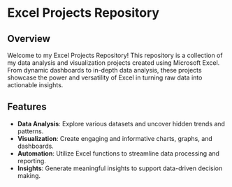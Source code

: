 # Excel Projects Repository

## Overview
Welcome to my Excel Projects Repository! This repository is a collection of my data analysis and visualization projects created using Microsoft Excel. From dynamic dashboards to in-depth data analysis, these projects showcase the power and versatility of Excel in turning raw data into actionable insights.

## Features
- **Data Analysis**: Explore various datasets and uncover hidden trends and patterns.
- **Visualization**: Create engaging and informative charts, graphs, and dashboards.
- **Automation**: Utilize Excel functions to streamline data processing and reporting.
- **Insights**: Generate meaningful insights to support data-driven decision making.
